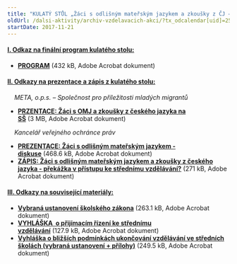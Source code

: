 ```yaml
---
title: "KULATÝ STŮL „Žáci s odlišným mateřským jazykem a zkoušky z ČJ – překážka v přístupu ke střednímu vzdělávání?“"
oldUrl: /dalsi-aktivity/archiv-vzdelavacich-akci/?tx_odcalendar[uid]=251&cHash=325b3fc07a566f1d7cd9684bfb47b73b
startDate: 2017-11-21
---
```


<h4 class="oranzova"><u>I. Odkaz na finální program kulatého stolu:</u></h4>
<p class="oranzova"></p><ul><li><a href="/uploads-import/projekt_ESF/00_2017_SEMINARE/ARCHIV_2017/ORZ_KS/11_21/11_21_Zaci_s_odlisnym_materskym_jazykem_a_zkousky_z_CJ_pozvanka.pdf" target="_blank"><strong>PROGRAM</strong></a> (432 kB, Adobe Acrobat dokument)</li></ul><h4 class="oranzova"><u>II. Odkazy na prezentace a zápis z kulatého stolu:</u></h4>
<p class="oranzova"></p>
<p>    <em>META, o.p.s. – Společnost pro příležitosti mladých migrantů</em></p><ul><li><a href="/uploads-import/projekt_ESF/00_2017_SEMINARE/ARCHIV_2017/ORZ_KS/11_21/Zaci_s_OMJ_a_zkousky_z_ceskeho_jazyka_na_SS.pdf" target="_blank"><strong>PRZENTACE: Žáci s OMJ a zkoušky z českého jazyka na SŠ</strong></a> (3 MB, Adobe Acrobat dokument)</li></ul><p></p>
<p>    <em>Kancelář veřejného ochránce práv</em></p><ul><li><a href="/uploads-import/projekt_ESF/00_2017_SEMINARE/ARCHIV_2017/ORZ_KS/11_21/Zaci_s_odlisnym_materskym_jazykem_-_diskuse.pdf" target="_blank"><strong>PREZENTACE: Žáci s odlišným mateřským jazykem - diskuse</strong></a> (468.6 kB, Adobe Acrobat dokument)</li><li><a href="/uploads-import/projekt_ESF/00_2017_SEMINARE/ARCHIV_2017/ORZ_KS/11_21/11_21_Zaci_s_odlisnym_materskym_jazky_a_zkousky_z_CJ_zapis.pdf" target="_blank"><strong>ZÁPIS: Žáci s odlišným mateřským jazykem a zkoušky z českého jazyka - překážka v přístupu ke střednímu vzdělávání?</strong></a> (271 kB, Adobe Acrobat dokument)</li></ul><h4 class="oranzova"><u>III. Odkazy na související materiály:</u></h4>
<p class="oranzova"></p><ul><li><a href="/uploads-import/projekt_ESF/00_2017_SEMINARE/ARCHIV_2017/ORZ_KS/11_21/Vybrana_ustanoveni_skolskeho_zakona.pdf" target="_blank"><strong>Vybraná ustanovení školského zákona</strong></a> (263.1 kB, Adobe Acrobat dokument)</li><li><a href="/uploads-import/projekt_ESF/00_2017_SEMINARE/ARCHIV_2017/ORZ_KS/11_21/VYHLASKA_o_prijimacim_rizeni_ke_strednimu_vzdelavani.pdf" target="_blank"><strong>VYHLÁŠKA  o přijímacím řízení ke střednímu vzdělávání</strong></a> (127.9 kB, Adobe Acrobat dokument)</li><li><a href="/uploads-import/projekt_ESF/00_2017_SEMINARE/ARCHIV_2017/ORZ_KS/11_21/Vyhlaska_o_blizsich_podminkach_ukoncovani_vzdelavani_ve_strednich_skolach_-_vybrana_ustanoveni___prilohy_.pdf" target="_blank"><strong>Vyhláška o bližších podmínkách ukončování vzdělávání ve středních školách (vybraná ustanovení + přílohy)</strong></a> (249.5 kB, Adobe Acrobat dokument)</li></ul>
